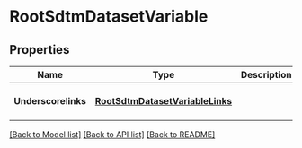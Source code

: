 # RootSdtmDatasetVariable

## Properties
Name | Type | Description | Notes
------------ | ------------- | ------------- | -------------
**Underscorelinks** | [**RootSdtmDatasetVariableLinks**](RootSdtmDatasetVariableLinks.md) |  | [optional] [default to null]

[[Back to Model list]](../README.md#documentation-for-models) [[Back to API list]](../README.md#documentation-for-api-endpoints) [[Back to README]](../README.md)


